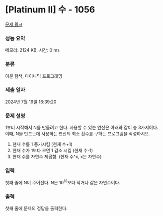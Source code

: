 # [Platinum II] 수 - 1056 

[문제 링크](https://www.acmicpc.net/problem/1056) 

### 성능 요약

메모리: 2124 KB, 시간: 0 ms

### 분류

이분 탐색, 다이나믹 프로그래밍

### 제출 일자

2024년 7월 19일 16:39:20

### 문제 설명

<p>1부터 시작해서 N을 만들려고 한다. 사용할 수 있는 연산은 아래와 같이 총 3가지이다. 이때, N을 만드는데 사용하는 연산의 최소 횟수를 구하는 프로그램을 작성하시오.</p>

<ol>
	<li>현재 수를 1 증가시킴 (현재 수+1)</li>
	<li>현재 수가 1보다 크면 1 감소 시킴 (현재 수-1)</li>
	<li>현재 수를 자연수 제곱함. (현재 수^x, x는 자연수)</li>
</ol>

### 입력 

 <p>첫째 줄에 N이 주어진다. N은 10<sup>18</sup>보다 작거나 같은 자연수이다.</p>

### 출력 

 <p>첫째 줄에 문제의 정답을 출력한다.</p>

